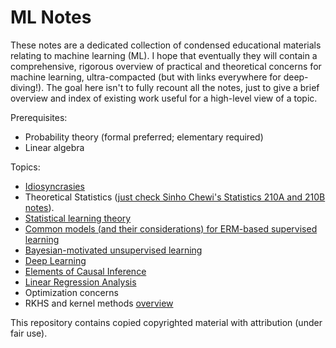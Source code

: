 # ML Notes

These notes are a dedicated collection of condensed educational materials relating to machine learning (ML). I hope that eventually they will contain a comprehensive, rigorous overview of practical and theoretical concerns for machine learning, ultra-compacted (but with links everywhere for deep-diving!). The goal here isn't to fully recount all the notes, just to give a brief overview and index of existing work useful for a high-level view of a topic.

Prerequisites:

* Probability theory (formal preferred; elementary required)
* Linear algebra

Topics:

* [Idiosyncrasies](idiosyncrasies.pdf)
* Theoretical Statistics ([just check Sinho Chewi's Statistics 210A and 210B notes](https://chewisinho.github.io/)).
* [Statistical learning theory](statistical-learning/README.md)
* [Common models (and their considerations) for ERM-based supervised learning](supervised/README.md)
* [Bayesian-motivated unsupervised learning](unsupervised/README.md)
* [Deep Learning](deep-learning/README.md)
* [Elements of Causal Inference](element-causal-inference/README.md)
* [Linear Regression Analysis](linear-regression-analysis/README.md)
* Optimization concerns
* RKHS and kernel methods [overview](https://en.wikipedia.org/wiki/Reproducing_kernel_Hilbert_space)

This repository contains copied copyrighted material with attribution (under fair use).
